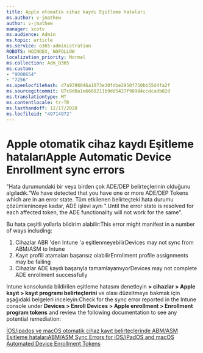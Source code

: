 ```yaml
---
title: Apple otomatik cihaz kaydı Eşitleme hataları
ms.author: v-jmathew
author: v-jmathew
manager: scotv
ms.audience: Admin
ms.topic: article
ms.service: o365-administration
ROBOTS: NOINDEX, NOFOLLOW
localization_priority: Normal
ms.collection: Adm_O365
ms.custom:
- "9000654"
- "7256"
ms.openlocfilehash: d7a9398046a1073e30fdbe2950f750bb55d4fa2f
ms.sourcegitcommit: 87c8d0a1e6668211b9dd5427f98984ccdcadb02d
ms.translationtype: MT
ms.contentlocale: tr-TR
ms.lasthandoff: 12/17/2020
ms.locfileid: "49714972"
---
```

# <a name="apple-automatic-device-enrollment-sync-errors"></a><span data-ttu-id="8f007-102">Apple otomatik cihaz kaydı Eşitleme hataları</span><span class="sxs-lookup"><span data-stu-id="8f007-102">Apple Automatic Device Enrollment sync errors</span></span>

<span data-ttu-id="8f007-103">"Hata durumundaki bir veya birden çok ADE/DEP belirteçlerinin olduğunu algıladık.</span><span class="sxs-lookup"><span data-stu-id="8f007-103">“We have detected that you have one or more ADE/DEP Tokens which are in an error state.</span></span> <span data-ttu-id="8f007-104">Tüm etkilenen belirteçteki hata durumu çözümleninceye kadar, ADE işlevi aynı ".</span><span class="sxs-lookup"><span data-stu-id="8f007-104">Until the error state is resolved for each affected token, the ADE functionality will not work for the same”.</span></span>

<span data-ttu-id="8f007-105">Bu hata çeşitli yollarla bildirim alabilir:</span><span class="sxs-lookup"><span data-stu-id="8f007-105">This error might manifest in a number of ways including:</span></span>

1. <span data-ttu-id="8f007-106">Cihazlar ABR 'den Intune 'a eşitlenmeyebilir</span><span class="sxs-lookup"><span data-stu-id="8f007-106">Devices may not sync from ABM/ASM to Intune</span></span>
2. <span data-ttu-id="8f007-107">Kayıt profili atamaları başarısız olabilir</span><span class="sxs-lookup"><span data-stu-id="8f007-107">Enrollment profile assignments may be failing</span></span>
3. <span data-ttu-id="8f007-108">Cihazlar ADE kaydı başarıyla tamamlayamıyor</span><span class="sxs-lookup"><span data-stu-id="8f007-108">Devices may not complete ADE enrollment successfully</span></span>

<span data-ttu-id="8f007-109">Intune konsolunda bildirilen eşitleme hatasını denetleyin **> cihazlar > Apple kayıt > kayıt programı belirteçlerini** ve olası düzeltmeye bakmak için aşağıdaki belgeleri inceleyin:</span><span class="sxs-lookup"><span data-stu-id="8f007-109">Check for the sync error reported in the Intune console under **Devices > Enroll Devices > Apple enrollment > Enrollment program tokens** and review the following documentation to see any potential remediation:</span></span>

[<span data-ttu-id="8f007-110">İOS/ıpados ve macOS otomatik cihaz kayıt belirteçlerinde ABM/ASM Eşitleme hataları</span><span class="sxs-lookup"><span data-stu-id="8f007-110">ABM/ASM Sync Errors for iOS/iPadOS and macOS Automated Device Enrollment Tokens</span></span>](https://docs.microsoft.com/mem/intune/enrollment/troubleshoot-ios-enrollment-errors#resolutions-when-syncing-tokens-between-intune-and-abmasm-for-automated-device-enrollment)
